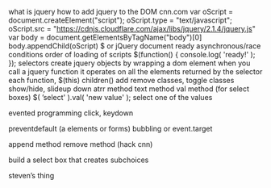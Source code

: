 what is jquery
how to add jquery to the DOM
cnn.com
var oScript = document.createElement("script");
oScript.type = "text\/javascript";
oScript.src = "https://cdnjs.cloudflare.com/ajax/libs/jquery/2.1.4/jquery.js"
var body = document.getElementsByTagName("body")[0]
body.appendChild(oScript)
$ or jQuery
document ready
asynchronous/race conditions
order of loading of scripts
$(function() {
  console.log( 'ready!' );
});
selectors
create jquery objects by wrapping a dom element
when you call a jquery function it operates on all the elements returned by the selector
each function, $(this)
children()
add remove classes, toggle classes
show/hide, slideup down
atrr method
text method
val method (for select boxes)
$( ’select' ).val( 'new value' ); select one of the values

evented programming
click, keydown

preventdefault (a elements or forms)
bubbling or event.target

append method
remove method (hack cnn)

build a select box that creates subchoices

steven’s thing

